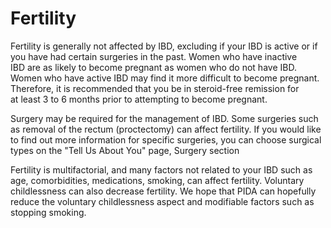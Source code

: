 <h1>Fertility</h1>

Fertility is generally not affected by IBD, excluding if your IBD is active or if you have had certain surgeries in the past.
Women who have inactive IBD are as likely to become pregnant as women who do not have IBD. Women who have active IBD may find it more difficult to become pregnant. Therefore, it is recommended that you be in steroid-free remission for at least 3 to 6 months prior to attempting to become pregnant. 

Surgery may be required for the management of IBD. Some surgeries such as removal of the rectum (proctectomy) can affect fertility. If you would like to find out more information for specific surgeries, you can choose surgical types on the "Tell Us About You" page, Surgery section

Fertility is multifactorial, and many factors not related to your IBD such as age, comorbidities, medications, smoking, can affect fertility. Voluntary childlessness can also decrease fertility. We hope that PIDA can hopefully reduce the voluntary childlessness aspect and modifiable factors such as stopping smoking.
